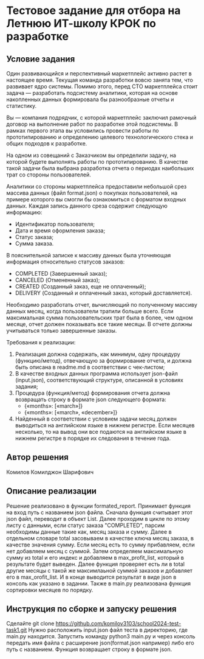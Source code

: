 # Тестовое задание для отбора на Летнюю ИТ-школу КРОК по разработке

## Условие задания
Один развивающийся и перспективный маркетплейс активно растет в настоящее время. Текущая команда разработки вовсю занята тем, что развивает ядро системы. Помимо этого, перед CTO маркетплейса стоит задача — разработать подсистему аналитики, которая на основе накопленных данных формировала бы разнообразные отчеты и статистику.

Вы — компания подрядчик, с которой маркетплейс заключил рамочный договор на выполнение работ по разработке этой подсистемы. В рамках первого этапа вы условились провести работы по прототипированию и определению целевого технологического стека и общих подходов к разработке.

На одном из совещаний с Заказчиком вы определили задачу, на которой будете выполнять работы по прототипированию. В качестве такой задачи была выбрана разработка отчета о периодах наибольших трат со стороны пользователей.

Аналитики со стороны маркетплейса предоставили небольшой срез массива данных (файл format.json) о покупках пользователей, на примере которого вы смогли бы ознакомиться с форматом входных данных. Каждая запись данного среза содержит следующую информацию:
- Идентификатор пользователя;
- Дата и время оформления заказа;
- Статус заказа;
- Сумма заказа.

В пояснительной записке к массиву данных была уточняющая информация относительно статусов заказов:
- COMPLETED (Завершенный заказ);
- CANCELED (Отмененный заказ);
- CREATED (Созданный заказ, еще не оплаченный);
- DELIVERY (Созданный и оплаченный заказ, который доставляется).

Необходимо разработать отчет, вычисляющий по полученному массиву данных месяц, когда пользователи тратили больше всего. Если максимальная сумма пользовательских трат была в более, чем одном месяце, отчет должен показывать все такие месяцы. В отчете должны учитываться только завершенные заказы.

Требования к реализации:
1. Реализация должна содержать, как минимум, одну процедуру (функцию/метод), отвечающую за формирование отчета, и должна быть описана в readme.md в соответствии с чек-листом;
2. В качестве входных данных программа использует json-файл (input.json), соответствующий структуре, описанной в условиях задания;
3. Процедура (функция/метод) формирования отчета должна возвращать строку в формате json следующего формата:
   - {«months»: [«march»]} 
   - {«months»: [«march», «december»]}
4. Найденный в соответствии с условием задачи месяц должен выводиться на английском языке в нижнем регистре. Если месяцев несколько, то на вывод они все подаются на английском языке в нижнем регистре в порядке их следования в течение года.

## Автор решения
Комилов Комилджон Шарифович
## Описание реализации
Решение реализовано в функции formated_report. Принимает функция на вход путь с названием json файла. 
Сначала функция считывает этот json файл, переводит в объект List. Далее проходим в цикле по этому листу с данными, если статус заказа "COMPLETED", парсим необходимы данные такие как, месяц заказа и сумму. 
Далее в отдельном словаре total засовываем в качестве ключа месяц заказа, в качестве значения сумму. 
Если месяц есть то сумму прибавляем, если нет добавляем месяц с суммой. Затем определяем максимальную сумму из total и его индекс и добавляем в max_profit_list, который в результате будет выведен. 
Далее функция проверяет есть ли в total другие месяцы с такой же максимлаьной суммой заказов и добавляет его в max_orofit_list. И в конце выводится результат в виде json в консоль как указано в задании.
Также в main.py реализована функция сортировки месяцев по порядку.
## Инструкция по сборке и запуску решения
Cделайте git clone https://github.com/komilov3103/school2024-test-task1.git 
Нужно расположить input.json файл теста в директорию, где main.py находится. 
Запустить команду python3 main.py и через консоль передать имя файла c расширение json(format.json например) либо его путь с названием. 
Функция возвращает строку в формате json.

